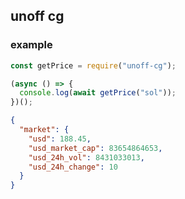 ## unoff cg

### example

```javascript
const getPrice = require("unoff-cg");

(async () => {
  console.log(await getPrice("sol"));
})();
```

```json
{
  "market": {
    "usd": 188.45,
    "usd_market_cap": 83654864653,
    "usd_24h_vol": 8431033013,
    "usd_24h_change": 10
  }
}
```

